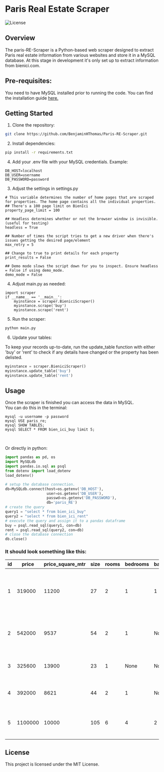# Paris Real Estate Scraper

![License](https://img.shields.io/badge/license-MIT-blue)

## Overview
The paris-RE-Scraper is a Python-based web scraper designed to extract Paris real estate information from various websites and store it in a MySQL database. At this stage in development it's only set up to extract information from bienici.com. 

## Pre-requisites:
You need to have MySQL installed prior to running the code. You can find the installation guide [here.](https://dev.mysql.com/doc/mysql-installation-excerpt/5.7/en/)

## Getting Started

1. Clone the repository:
```bash
git clone https://github.com/BenjaminHThomas/Paris-RE-Scraper.git
```

2. Install dependencies:
```bash
pip install -r requirements.txt
```
4. Add your .env file with your MySQL credentials. Example:
```
DB_HOST=localhost
DB_USER=username
DB_PASSWORD=password
```

3. Adjust the settings in settings.py
```
# This variable determines the number of home pages that are scraped for properties. The home page contains all the individual properties.
## There's a 100 page limit on BienIci
property_page_limit = 100

## Headless determines whether or not the browser window is invisible. (useful for testing)
headless = True

## Number of times the script tries to get a new driver when there's issues getting the desired page/element
max_retry = 5

## Change to true to print details for each property
print_results = False

## Demo mode slows the script down for you to inspect. Ensure headless = False if using demo_mode.
demo_mode = False
```

4. Adjust main.py as needed:
```
import scraper
if __name__ == '__main__':
    myinstance = scraper.BieniciScraper()
    myinstance.scrape('buy')
    myinstance.scrape('rent')
``` 

5. Run the scraper:
```bash
python main.py
```

6. Update your tables:

To keep your records up-to-date, run the update_table function with either 'buy' or 'rent' to check if any details have changed or the property has been delisted.
```python 
myinstance = scraper.BieniciScraper()
myinstance.update_table('buy')
myinstance.update_table('rent')
```

## Usage
Once the scraper is finished you can access the data in MySQL.
<br/>
You can do this in the terminal:
```
mysql -u username -p password
mysql USE paris_re;
mysql SHOW TABLES;
mysql SELECT * FROM bien_ici_buy limit 5;
```
<br/>

Or directly in python:
```python
import pandas as pd, os
import MySQLdb
import pandas.io.sql as psql
from dotenv import load_dotenv
load_dotenv()

# setup the database connection.  
db=MySQLdb.connect(host=os.getenv('DB_HOST'), 
                   user=os.getenv('DB_USER'), 
                   passwd=os.getenv('DB_PASSWORD'), 
                   db='paris_RE')
# create the query
query1 = "select * from bien_ici_buy"
query2 = "select * from bien_ici_rent"
# execute the query and assign it to a pandas dataframe
buy = psql.read_sql(query1, con=db)
rent = psql.read_sql(query2, con=db)
# close the database connection
db.close()
```
### It should look something like this:
| id | price | price_square_mtr | size | rooms | bedrooms | bathrooms | floor | realtor | zip_code | url | property_id | timestamp |
| --- | --- | --- | --- | --- | --- | --- | --- | --- | --- | --- | --- | --- |
| 1 | 319000 | 11200 | 27 | 2 | 1 | 1 | None | LAFORET SAINT AMBROISE - Lafor�t PARIS 11 ST AMBROISE | 75011 | https://www.bienici.com/annonce/vente/paris-11e/appartement/2pieces/laforet-immo-facile-21946723?q=%2Frecherche%2Fachat%2Fparis-75000%3Fpage%3D1&depuis-mise-en-avant=oui | /laforet-immo-facile-21946723?q= | 2023-12-30 15:00:17 |
| 2 | 542000 | 9537 | 54 | 2 | 1 | None | None |  | 75020 | https://www.bienici.com/annonce/vente/paris-20e/appartement/2pieces/gedeon-27853220?q=%2Frecherche%2Fachat%2Fparis-75000%3Fpage%3D1&depuis-mise-en-avant=oui | /gedeon-27853220?q= | 2023-12-30 15:00:17 |
| 3 | 325600 | 13900 | 23 | 1 | None | None | 4 | Abriculteurs - St�phanie ANRIOT | 75007 | https://www.bienici.com/annonce/vente/paris-7e/appartement/1piece/apimo-83836625?q=%2Frecherche%2Fachat%2Fparis-75000%3Fpage%3D1 | /apimo-83836625?q= | 2023-12-30 15:00:17 |
| 4 | 392000 | 8621 | 44 | 2 | 1 | None | 4 | Abriculteurs - St�phanie ANRIOT | 75019 | https://www.bienici.com/annonce/vente/paris-19e/appartement/2pieces/apimo-83800054?q=%2Frecherche%2Fachat%2Fparis-75000%3Fpage%3D1 | /apimo-83800054?q= | 2023-12-30 15:00:17 |
| 5 | 1100000 | 10000 | 105 | 6 | 4 | 2 | None | DE FERLA IMMOBILIER | 75014 | https://www.bienici.com/annonce/vente/paris-14e/appartement/6pieces/ag750523-407039141?q=%2Frecherche%2Fachat%2Fparis-75000%3Fpage%3D1 | /ag750523-407039141?q= | 2023-12-30 15:00:17 |


## License

This project is licensed under the MIT License.
